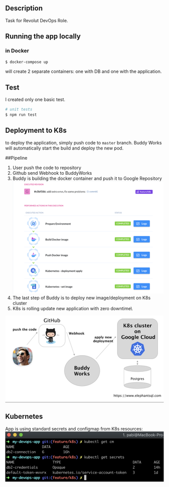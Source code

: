 
## Description

Task for Revolut DevOps Role.

## Running the app locally

### in Docker
```bash
$ docker-compose up

```
will create 2 separate containers: one 
with DB and one with the application.


## Test

I created only one basic test.

```bash
# unit tests
$ npm run test

```
## Deployment to K8s
to deploy the application, simply push code to ```master``` branch.
Buddy Works will automatically start the build and deploy the 
new pod.

##Pipeline
1. User push the code to repository
2. Github send Webhook to BuddyWorks
3. Buddy is building the docker container
 and push it to Google Repository
 ![alte text](buddyworks.png)
4. The last step of Buddy is to deploy
 new image/deployment on K8s cluster 
5. K8s is rolling update new application with zero downtime\

![alt text](image.png)

## Kubernetes

App is using standard secrets and configmap from K8s resources:
![alt_text](secrets_cm.png)
